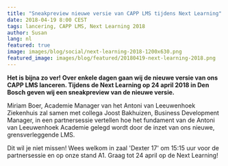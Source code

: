 ```yaml
---
title: "Sneakpreview nieuwe versie van CAPP LMS tijdens Next Learning"
date: 2018-04-19 8:00 CEST
tags: lancering, CAPP LMS, Next Learning 2018
author: Susan
lang: nl
featured: true
image: images/blog/social/next-learning-2018-1200x630.png
featured_image: images/blog/featured/20180419-next-learning-2018.png
---
```


**​Het is bijna zo ver! Over enkele dagen gaan wij de nieuwe versie van ons CAPP LMS​ lanceren.
Tijdens de Next Learning op 24 april 2018 in Den Bosch​ geven wij een sneakpreview van de nieuwe versie.**

Miriam Boer, Academie Manager van het Antoni van Leeuwenhoek Ziekenhuis zal samen met collega Joost Bakhuizen, Business Development Manager, in een partnersessie vertellen hoe het fundament van de Antoni van Leeuwenhoek Academie gelegd wordt door de inzet van ons nieuwe, grensverleggende LMS.

Dit wil je niet missen! Wees welkom in zaal 'Dexter 17' om 15:15 uur voor de partnersessie en op onze stand A1. Graag tot 24 april op de Next Learning!​

